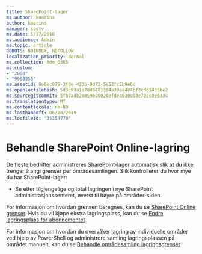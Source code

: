 ```yaml
---
title: SharePoint-lager
ms.author: kaarins
author: kaarins
manager: scotv
ms.date: 5/17/2018
ms.audience: Admin
ms.topic: article
ROBOTS: NOINDEX, NOFOLLOW
localization_priority: Normal
ms.collection: Adm_O365
ms.custom:
- "2008"
- "9000355"
ms.assetid: 8e0ec879-3f0e-423b-9d72-5e52fc2b9e0c
ms.openlocfilehash: 5d3c93a1e78d3481394a39aa484bf2cdd1435be2
ms.sourcegitcommit: 5fb7a4b28859690020efdea630d03e70cc0e6334
ms.translationtype: MT
ms.contentlocale: nb-NO
ms.lasthandoff: 06/28/2019
ms.locfileid: "35354770"
---
```

# <a name="manage-your-sharepoint-online-storage"></a>Behandle SharePoint Online-lagring

De fleste bedrifter administreres SharePoint-lager automatisk slik at du ikke trenger å angi grenser per områdesamlingen. Slik kontrollerer du hvor mye du har SharePoint-lager:
  
- Se etter tilgjengelige og total lagringen i nye SharePoint administrasjonssenteret, øverst til høyre på områder-siden.

For informasjon om hvordan grensen beregnes, kan du se [SharePoint Online grenser](https://go.microsoft.com/fwlink/p/?LinkID=856113). Hvis du vil kjøpe ekstra lagringsplass, kan du se [Endre lagringsplass for abonnementet](https://go.microsoft.com/fwlink/?linkid=866428).
  
For informasjon om hvordan du overvåker lagring av individuelle områder ved hjelp av PowerShell og administrere samling lagringsplassen på området manuelt, kan du se [Behandle områdesamling lagringsgrenser](https://go.microsoft.com/fwlink/?linkid=867833)
  